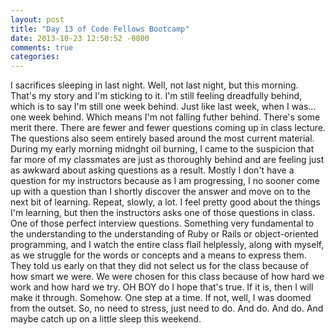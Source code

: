 ```yaml
---
layout: post
title: "Day 13 of Code Fellows Bootcamp"
date: 2013-10-23 12:50:52 -0800
comments: true
categories: 
---
```

  I sacrifices sleeping in last night.  Well, not last night, but this
morning.  That's my story and I'm sticking to it.
  I'm still feeling dreadfully behind, which is to say I'm still one week
behind.  Just like last week, when I was... one week behind.  Which means I'm
not falling futher behind. There's some merit there. There are fewer and
fewer questions coming up in class lecture. The questions also seem
entirely based around the most current material. During my early morning
midnght oil burning, I came to the suspicion that far more of my classmates
are just as thoroughly behind and are feeling just as awkward about asking
questions as a result. Mostly I don't have a question for my instructors
because as I am progressing, I no sooner come up with a question than I
shortly discover the answer and move on to the next bit of learning.  Repeat,
slowly, a lot. I feel pretty good about the things I'm learning, but then
the instructors asks one of those questions in class. One of those perfect
interview questions.  Something very fundamental to the understanding to
the understanding of Ruby or Rails or object-oriented programming, and I
watch the entire class flail helplessly, along with myself, as we struggle
for the words or concepts and a means to express them.
  They told us early on that they did not select us for the class because of
how smart we were.  We were chosen for this class because of how hard we work
and how hard we try. OH BOY do I hope that's true.  If it is, then I will make
it through.  Somehow.  One step at a time.  If not, well, I was doomed from
the outset.  So, no need to stress, just need to do.  And do.  And do.
  And maybe catch up on a little sleep this weekend.